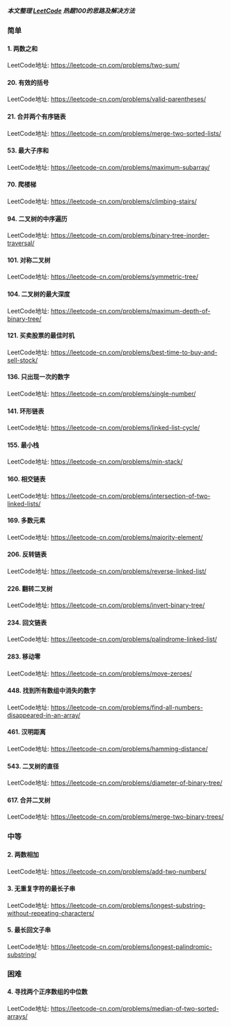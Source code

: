 ##### 本文整理 [LeetCode](https://leetcode-cn.com/problem-list/2cktkvj/) 热题100的思路及解决方法

### 简单

#### 1. 两数之和

LeetCode地址: https://leetcode-cn.com/problems/two-sum/

#### 20. 有效的括号

LeetCode地址: https://leetcode-cn.com/problems/valid-parentheses/

#### 21. 合并两个有序链表

LeetCode地址: https://leetcode-cn.com/problems/merge-two-sorted-lists/

#### 53. 最大子序和

LeetCode地址: https://leetcode-cn.com/problems/maximum-subarray/

#### 70. 爬楼梯

LeetCode地址: https://leetcode-cn.com/problems/climbing-stairs/

#### 94. 二叉树的中序遍历

LeetCode地址: https://leetcode-cn.com/problems/binary-tree-inorder-traversal/

#### 101. 对称二叉树

LeetCode地址: https://leetcode-cn.com/problems/symmetric-tree/

#### 104. 二叉树的最大深度

LeetCode地址: https://leetcode-cn.com/problems/maximum-depth-of-binary-tree/

#### 121. 买卖股票的最佳时机

LeetCode地址: https://leetcode-cn.com/problems/best-time-to-buy-and-sell-stock/

#### 136. 只出现一次的数字

LeetCode地址: https://leetcode-cn.com/problems/single-number/

#### 141. 环形链表

LeetCode地址: https://leetcode-cn.com/problems/linked-list-cycle/

#### 155. 最小栈

LeetCode地址: https://leetcode-cn.com/problems/min-stack/

#### 160. 相交链表

LeetCode地址: https://leetcode-cn.com/problems/intersection-of-two-linked-lists/

#### 169. 多数元素

LeetCode地址: https://leetcode-cn.com/problems/majority-element/

#### 206. 反转链表

LeetCode地址: https://leetcode-cn.com/problems/reverse-linked-list/

#### 226. 翻转二叉树

LeetCode地址: https://leetcode-cn.com/problems/invert-binary-tree/

#### 234. 回文链表

LeetCode地址: https://leetcode-cn.com/problems/palindrome-linked-list/

#### 283. 移动零

LeetCode地址: https://leetcode-cn.com/problems/move-zeroes/

#### 448. 找到所有数组中消失的数字

LeetCode地址: https://leetcode-cn.com/problems/find-all-numbers-disappeared-in-an-array/

#### 461. 汉明距离

LeetCode地址: https://leetcode-cn.com/problems/hamming-distance/

#### 543. 二叉树的直径

LeetCode地址: https://leetcode-cn.com/problems/diameter-of-binary-tree/

#### 617. 合并二叉树

LeetCode地址: https://leetcode-cn.com/problems/merge-two-binary-trees/



### 中等

#### 2. 两数相加

LeetCode地址: https://leetcode-cn.com/problems/add-two-numbers/

#### 3. 无重复字符的最长子串

LeetCode地址: https://leetcode-cn.com/problems/longest-substring-without-repeating-characters/

#### 5. 最长回文子串

LeetCode地址: https://leetcode-cn.com/problems/longest-palindromic-substring/



### 困难

#### 4. 寻找两个正序数组的中位数

LeetCode地址: https://leetcode-cn.com/problems/median-of-two-sorted-arrays/

